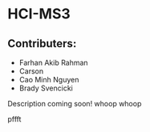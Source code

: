 # HCI-MS3

## Contributers:
 - Farhan Akib Rahman
 - Carson
 - Cao Minh Nguyen
 - Brady Svencicki


Description coming soon!
whoop whoop

pffft

